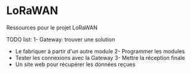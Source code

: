 # LoRaWAN
Ressources pour le projet LoRaWAN

TODO list:
1- Gateway: trouver une solution
 - Le fabriquer à partir d'un autre module
2- Programmer les modules
 - Tester les connexions avec la Gateway
3- Mettre la réception finale
 - Un site web pour récupérer les données reçues 
